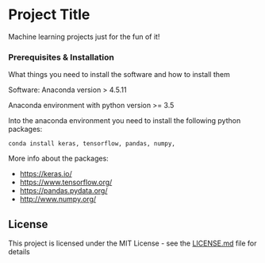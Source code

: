 # Project Title

Machine learning projects just for the fun of it!

### Prerequisites & Installation

What things you need to install the software and how to install them

Software:
Anaconda version > 4.5.11

Anaconda environment with python version >= 3.5

Into the anaconda environment you need to install the following python packages:
```
conda install keras, tensorflow, pandas, numpy,
```

More info about the packages:
 * https://keras.io/
 * https://www.tensorflow.org/
 * https://pandas.pydata.org/
 * http://www.numpy.org/

## License

This project is licensed under the MIT License - see the [LICENSE.md](LICENSE.md) file for details
